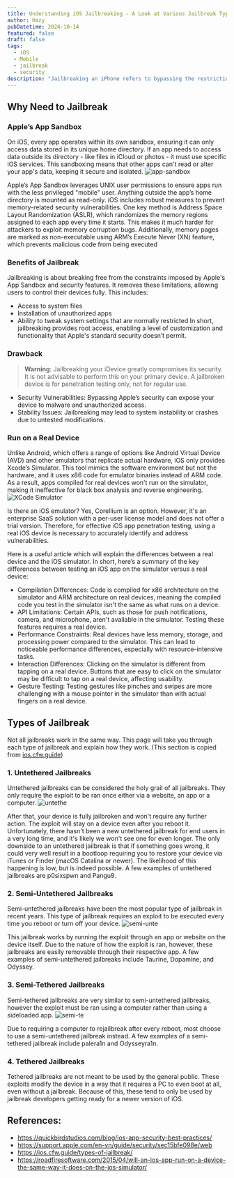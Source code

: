 ```yaml
---
title: Understanding iOS Jailbreaking - A Look at Various Jailbreak Types
author: Hazy
pubDatetime: 2024-10-14
featured: false
draft: false
tags:
  - iOS
  - Mobile
  - jailbreak
  - security
description: "Jailbreaking an iPhone refers to bypassing the restrictions and limitations set by Apple's iOS."
---
```


## Why Need to Jailbreak
### Apple’s App Sandbox

On iOS, every app operates within its own sandbox, ensuring it can only access data stored in its unique home directory. If an app needs to access data outside its directory - like files in iCloud or photos - it must use specific iOS services. This sandboxing means that other apps can't read or alter your app's data, keeping it secure and isolated.
![app-sandbox](@assets/images/2024-10-15-11-31-39.png)

Apple’s App Sandbox leverages UNIX user permissions to ensure apps run with the less privileged <span class="accent">"mobile"</span> user. Anything outside the app’s home directory is mounted as read-only. 
iOS includes robust measures to prevent memory-related security vulnerabilities. One key method is <span class="accent">Address Space Layout Randomization (ASLR)</span>, which randomizes the memory regions assigned to each app every time it starts. This makes it much harder for attackers to exploit memory corruption bugs. Additionally, memory pages are marked as non-executable using <span class="accent">ARM’s Execute Never (XN)</span> feature, which prevents malicious code from being executed

### Benefits of Jailbreak
Jailbreaking is about breaking free from the constraints imposed by Apple's App Sandbox and security features. It removes these limitations, allowing users to control their devices fully. This includes:
- Access to system files
- Installation of unauthorized apps
- Ability to tweak system settings that are normally restricted
In short, jailbreaking provides root access, enabling a level of customization and functionality that Apple's standard security doesn’t permit.

### Drawback

> **Warning**: Jailbreaking your iDevice greatly compromises its security. It is not advisable to perform this on your primary device. A jailbroken device is for penetration testing only, not for regular use.

- Security Vulnerabilities: Bypassing Apple’s security can expose your device to malware and unauthorized access.
- Stability Issues: Jailbreaking may lead to system instability or crashes due to untested modifications.

### Run on a Real Device
Unlike Android, which offers a range of options like <span class="accent">Android Virtual Device (AVD)</span> and other emulators that replicate actual hardware, iOS only provides Xcode’s Simulator. This tool mimics the software environment but not the hardware, and it uses x86 code for emulator binaries instead of ARM code. As a result, apps compiled for real devices won't run on the simulator, making it ineffective for black box analysis and reverse engineering.
![XCode Simulator](@assets/images/2024-10-15-13-28-03.png)

Is there an iOS emulator? Yes, <span class="accent">Corellium</span> is an option. However, it's an enterprise SaaS solution with a per-user license model and does not offer a trial version. Therefore, for effective iOS app penetration testing, using a real iOS device is necessary to accurately identify and address vulnerabilities.

Here is a useful article which will explain the differences between a real device and the iOS simulator. In short, here’s a summary of the key differences between testing an iOS app on the simulator versus a real device:
- Compilation Differences: Code is compiled for x86 architecture on the simulator and ARM architecture on real devices, meaning the compiled code you test in the simulator isn't the same as what runs on a device.
- API Limitations: Certain APIs, such as those for push notifications, camera, and microphone, aren't available in the simulator. Testing these features requires a real device.
- Performance Constraints: Real devices have less memory, storage, and processing power compared to the simulator. This can lead to noticeable performance differences, especially with resource-intensive tasks.
- Interaction Differences: Clicking on the simulator is different from tapping on a real device. Buttons that are easy to click on the simulator may be difficult to tap on a real device, affecting usability.
- Gesture Testing: Testing gestures like pinches and swipes are more challenging with a mouse pointer in the simulator than with actual fingers on a real device.

## Types of Jailbreak
Not all jailbreaks work in the same way. This page will take you through each type of jailbreak and explain how they work.
(This section is copied from [ios.cfw.guide](https://ios.cfw.guide))
### 1. Untethered Jailbreaks
Untethered jailbreaks can be considered the holy grail of all jailbreaks. They only require the exploit to be ran once either via a website, an app or a computer.
![untethe](@assets/images/2024-10-15-13-52-54.png)

After that, your device is fully jailbroken and won't require any further action. The exploit will stay on a device even after you reboot it.
Unfortunately, there hasn't been a new untethered jailbreak for end users in a very long time, and it's likely we won't see one for even longer.
The only downside to an untethered jailbreak is that if something goes wrong, it could very well result in a bootloop requiring you to restore your device via iTunes or Finder (macOS Catalina or newer). The likelihood of this happening is low, but is indeed possible.
A few examples of untethered jailbreaks are p0sixspwn and Pangu9.

### 2. Semi-Untethered Jailbreaks
Semi-untethered jailbreaks have been the most popular type of jailbreak in recent years. This type of jailbreak requires an exploit to be executed every time you reboot or turn off your device.
![semi-unte](@assets/images/2024-10-15-13-53-10.png)

This jailbreak works by running the exploit through an app or website on the device itself. Due to the nature of how the exploit is ran, however, these jailbreaks are easily removable through their respective app.
A few examples of semi-untethered jailbreaks include Taurine, Dopamine, and Odyssey.

### 3. Semi-Tethered Jailbreaks
Semi-tethered jailbreaks are very similar to semi-untethered jailbreaks, however the exploit must be ran using a computer rather than using a sideloaded app.
![semi-te](@assets/images/2024-10-15-13-53-27.png)

Due to requiring a computer to rejailbreak after every reboot, most choose to use a semi-untethered jailbreak instead.
A few examples of a semi-tethered jailbreak include palera1n and Odysseyra1n.
### 4. Tethered Jailbreaks
Tethered jailbreaks are not meant to be used by the general public. These exploits modify the device in a way that it requires a PC to even boot at all, even without a jailbreak.
Because of this, these tend to only be used by jailbreak developers getting ready for a newer version of iOS.

## References:
- https://quickbirdstudios.com/blog/ios-app-security-best-practices/
- https://support.apple.com/en-vn/guide/security/sec15bfe098e/web
- https://ios.cfw.guide/types-of-jailbreak/
- https://roadfiresoftware.com/2015/04/will-an-ios-app-run-on-a-device-the-same-way-it-does-on-the-ios-simulator/